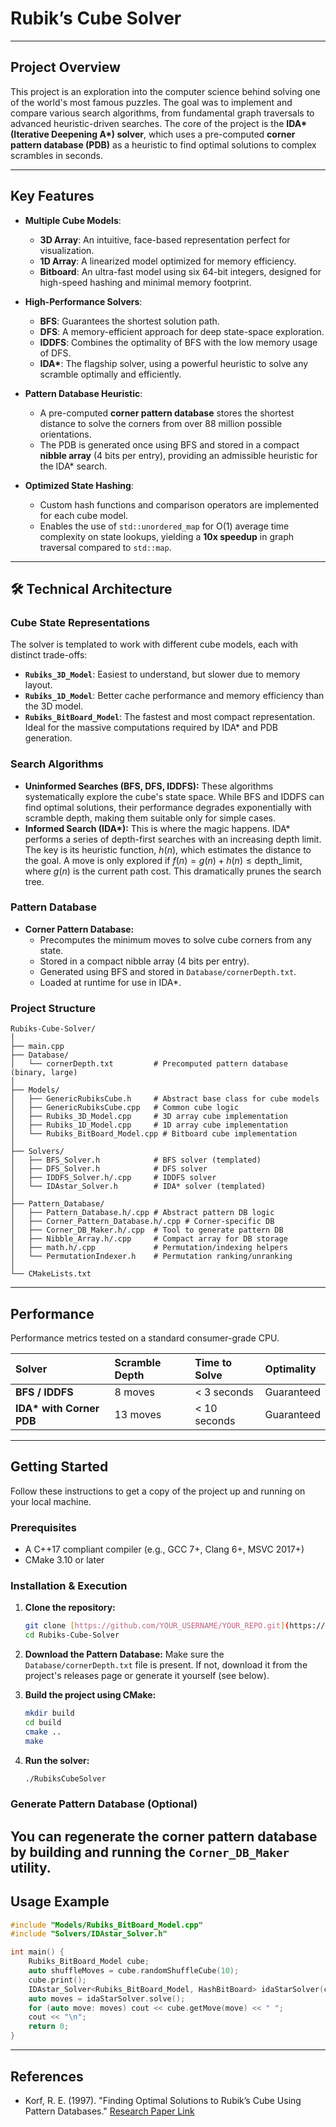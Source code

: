 # Rubik’s Cube Solver

---

## Project Overview

This project is an exploration into the computer science behind solving one of the world's most famous puzzles. The goal was to implement and compare various search algorithms, from fundamental graph traversals to advanced heuristic-driven searches. The core of the project is the **IDA\* (Iterative Deepening A\*) solver**, which uses a pre-computed **corner pattern database (PDB)** as a heuristic to find optimal solutions to complex scrambles in seconds.

---

## Key Features

- **Multiple Cube Models**:

  - **3D Array**: An intuitive, face-based representation perfect for visualization.
  - **1D Array**: A linearized model optimized for memory efficiency.
  - **Bitboard**: An ultra-fast model using six 64-bit integers, designed for high-speed hashing and minimal memory footprint.

- **High-Performance Solvers**:

  - **BFS**: Guarantees the shortest solution path.
  - **DFS**: A memory-efficient approach for deep state-space exploration.
  - **IDDFS**: Combines the optimality of BFS with the low memory usage of DFS.
  - **IDA\***: The flagship solver, using a powerful heuristic to solve any scramble optimally and efficiently.

- **Pattern Database Heuristic**:

  - A pre-computed **corner pattern database** stores the shortest distance to solve the corners from over 88 million possible orientations.
  - The PDB is generated once using BFS and stored in a compact **nibble array** (4 bits per entry), providing an admissible heuristic for the IDA\* search.

- **Optimized State Hashing**:
  - Custom hash functions and comparison operators are implemented for each cube model.
  - Enables the use of `std::unordered_map` for O(1) average time complexity on state lookups, yielding a **10x speedup** in graph traversal compared to `std::map`.

---

## 🛠️ Technical Architecture

### Cube State Representations

The solver is templated to work with different cube models, each with distinct trade-offs:

- **`Rubiks_3D_Model`**: Easiest to understand, but slower due to memory layout.
- **`Rubiks_1D_Model`**: Better cache performance and memory efficiency than the 3D model.
- **`Rubiks_BitBoard_Model`**: The fastest and most compact representation. Ideal for the massive computations required by IDA\* and PDB generation.

### Search Algorithms

- **Uninformed Searches (BFS, DFS, IDDFS):** These algorithms systematically explore the cube's state space. While BFS and IDDFS can find optimal solutions, their performance degrades exponentially with scramble depth, making them suitable only for simple cases.
- **Informed Search (IDA\*):** This is where the magic happens. IDA\* performs a series of depth-first searches with an increasing depth limit. The key is its heuristic function, $h(n)$, which estimates the distance to the goal. A move is only explored if $f(n) = g(n) + h(n) \le \text{depth\_limit}$, where $g(n)$ is the current path cost. This dramatically prunes the search tree.

### Pattern Database

- **Corner Pattern Database:**
  - Precomputes the minimum moves to solve cube corners from any state.
  - Stored in a compact nibble array (4 bits per entry).
  - Generated using BFS and stored in `Database/cornerDepth.txt`.
  - Loaded at runtime for use in IDA\*.

### Project Structure

```
Rubiks-Cube-Solver/
│
├── main.cpp
├── Database/
│   └── cornerDepth.txt         # Precomputed pattern database (binary, large)
│
├── Models/
│   ├── GenericRubiksCube.h     # Abstract base class for cube models
│   ├── GenericRubiksCube.cpp   # Common cube logic
│   ├── Rubiks_3D_Model.cpp     # 3D array cube implementation
│   ├── Rubiks_1D_Model.cpp     # 1D array cube implementation
│   └── Rubiks_BitBoard_Model.cpp # Bitboard cube implementation
│
├── Solvers/
│   ├── BFS_Solver.h            # BFS solver (templated)
│   ├── DFS_Solver.h            # DFS solver
│   ├── IDDFS_Solver.h/.cpp     # IDDFS solver
│   └── IDAstar_Solver.h        # IDA* solver (templated)
│
├── Pattern_Database/
│   ├── Pattern_Database.h/.cpp # Abstract pattern DB logic
│   ├── Corner_Pattern_Database.h/.cpp # Corner-specific DB
│   ├── Corner_DB_Maker.h/.cpp  # Tool to generate pattern DB
│   ├── Nibble_Array.h/.cpp     # Compact array for DB storage
│   ├── math.h/.cpp             # Permutation/indexing helpers
│   └── PermutationIndexer.h    # Permutation ranking/unranking
│
└── CMakeLists.txt
```

---

## Performance

Performance metrics tested on a standard consumer-grade CPU.

| Solver                    | Scramble Depth | Time to Solve | Optimality |
| :------------------------ | :------------- | :------------ | :--------- |
| **BFS / IDDFS**           | 8 moves        | < 3 seconds   | Guaranteed |
| **IDA\* with Corner PDB** | 13 moves       | < 10 seconds  | Guaranteed |

---

## Getting Started

Follow these instructions to get a copy of the project up and running on your local machine.

### Prerequisites

- A C++17 compliant compiler (e.g., GCC 7+, Clang 6+, MSVC 2017+)
- CMake 3.10 or later

### Installation & Execution

1.  **Clone the repository:**

    ```sh
    git clone [https://github.com/YOUR_USERNAME/YOUR_REPO.git](https://github.com/YOUR_USERNAME/YOUR_REPO.git)
    cd Rubiks-Cube-Solver
    ```

2.  **Download the Pattern Database:**
    Make sure the `Database/cornerDepth.txt` file is present. If not, download it from the project's releases page or generate it yourself (see below).

3.  **Build the project using CMake:**

    ```sh
    mkdir build
    cd build
    cmake ..
    make
    ```

4.  **Run the solver:**
    ```sh
    ./RubiksCubeSolver
    ```

### Generate Pattern Database (Optional)

## You can regenerate the corner pattern database by building and running the `Corner_DB_Maker` utility.

## Usage Example

```cpp
#include "Models/Rubiks_BitBoard_Model.cpp"
#include "Solvers/IDAstar_Solver.h"

int main() {
    Rubiks_BitBoard_Model cube;
    auto shuffleMoves = cube.randomShuffleCube(10);
    cube.print();
    IDAstar_Solver<Rubiks_BitBoard_Model, HashBitBoard> idaStarSolver(cube, "..\\Database\\cornerDepth.txt");
    auto moves = idaStarSolver.solve();
    for (auto move: moves) cout << cube.getMove(move) << " ";
    cout << "\n";
    return 0;
}
```

---

## References

- Korf, R. E. (1997). "Finding Optimal Solutions to Rubik’s Cube Using Pattern Databases." [Research Paper Link](https://www.cs.princeton.edu/courses/archive/fall06/cos402/papers/korfrubik.pdf)
